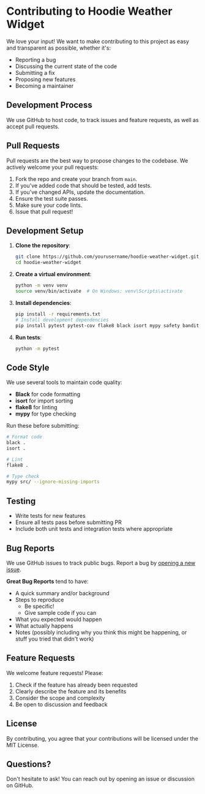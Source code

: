 # Contributing to Hoodie Weather Widget

We love your input! We want to make contributing to this project as easy and transparent as possible, whether it's:

- Reporting a bug
- Discussing the current state of the code
- Submitting a fix
- Proposing new features
- Becoming a maintainer

## Development Process

We use GitHub to host code, to track issues and feature requests, as well as accept pull requests.

## Pull Requests

Pull requests are the best way to propose changes to the codebase. We actively welcome your pull requests:

1. Fork the repo and create your branch from `main`.
2. If you've added code that should be tested, add tests.
3. If you've changed APIs, update the documentation.
4. Ensure the test suite passes.
5. Make sure your code lints.
6. Issue that pull request!

## Development Setup

1. **Clone the repository**:
   ```bash
   git clone https://github.com/yourusername/hoodie-weather-widget.git
   cd hoodie-weather-widget
   ```

2. **Create a virtual environment**:
   ```bash
   python -m venv venv
   source venv/bin/activate  # On Windows: venv\Scripts\activate
   ```

3. **Install dependencies**:
   ```bash
   pip install -r requirements.txt
   # Install development dependencies
   pip install pytest pytest-cov flake8 black isort mypy safety bandit
   ```

4. **Run tests**:
   ```bash
   python -m pytest
   ```

## Code Style

We use several tools to maintain code quality:

- **Black** for code formatting
- **isort** for import sorting
- **flake8** for linting
- **mypy** for type checking

Run these before submitting:

```bash
# Format code
black .
isort .

# Lint
flake8 .

# Type check
mypy src/ --ignore-missing-imports
```

## Testing

- Write tests for new features
- Ensure all tests pass before submitting PR
- Include both unit tests and integration tests where appropriate

## Bug Reports

We use GitHub issues to track public bugs. Report a bug by [opening a new issue](https://github.com/yourusername/hoodie-weather-widget/issues).

**Great Bug Reports** tend to have:

- A quick summary and/or background
- Steps to reproduce
  - Be specific!
  - Give sample code if you can
- What you expected would happen
- What actually happens
- Notes (possibly including why you think this might be happening, or stuff you tried that didn't work)

## Feature Requests

We welcome feature requests! Please:

1. Check if the feature has already been requested
2. Clearly describe the feature and its benefits
3. Consider the scope and complexity
4. Be open to discussion and feedback

## License

By contributing, you agree that your contributions will be licensed under the MIT License.

## Questions?

Don't hesitate to ask! You can reach out by opening an issue or discussion on GitHub.
